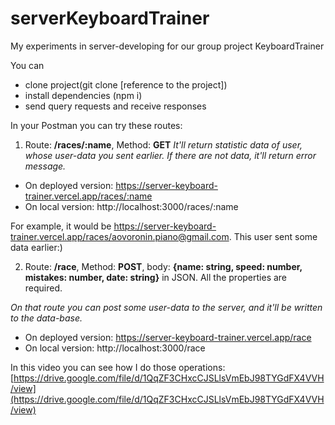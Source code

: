 # serverKeyboardTrainer
My experiments in server-developing for our group project KeyboardTrainer

You can
- clone project(git clone [reference to the project])
- install dependencies (npm i)
- send query requests and receive responses

 In your Postman you can try these routes: 
 
  1. Route: **/races/:name**, Method: **GET**
_It'll return statistic data of user, whose user-data you sent earlier. If there are not data, it'll return error message._
  
  - On deployed version: https://server-keyboard-trainer.vercel.app/races/:name
  - On local version: http://localhost:3000/races/:name
  
  For example, it would be https://server-keyboard-trainer.vercel.app/races/aovoronin.piano@gmail.com. 
  This user sent some data earlier:)
  
  2. Route: **/race**, Method: **POST**, body: **{name: string, speed: number, mistakes: number, date: string}** in JSON. All the properties are required.
  
_On that route you can post some user-data to the server, and it'll be written to the data-base._
  
  - On deployed version: https://server-keyboard-trainer.vercel.app/race
  - On local version: http://localhost:3000/race
    
  In this video you can see how I do those operations: [https://drive.google.com/file/d/1QqZF3CHxcCJSLlsVmEbJ98TYGdFX4VVH/view](https://drive.google.com/file/d/1QqZF3CHxcCJSLlsVmEbJ98TYGdFX4VVH/view)
  
  

